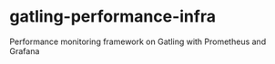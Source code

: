 # gatling-performance-infra
Performance monitoring framework on Gatling with Prometheus and Grafana
